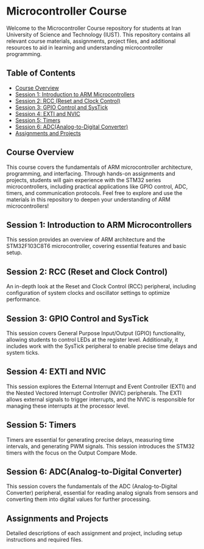 # Microcontroller Course
Welcome to the Microcontroller Course repository for students at Iran University of Science and Technology (IUST). This repository contains all relevant course materials, assignments, project files, and additional resources to aid in learning and understanding microcontroller programming.

## Table of Contents

- [Course Overview](#course-overview)
- [Session 1: Introduction to ARM Microcontrollers](#session-1-introduction-to-arm-microcontrollers)
- [Session 2: RCC (Reset and Clock Control)](#session-2-rcc-reset-and-clock-control)
- [Session 3: GPIO Control and SysTick](#session-3-gpio-control-and-systick)
- [Session 4: EXTI and NVIC](#session-4-EXTI-and-NVIC)
- [Session 5: Timers](#session-5-Timers)
- [Session 6: ADC(Analog-to-Digital Converter)](#session-6-ADC(Analog-to-Digital-Converter))
- [Assignments and Projects](#assignments-and-projects)


## Course Overview

This course covers the fundamentals of ARM microcontroller architecture, programming, and interfacing. Through hands-on assignments and projects, students will gain experience with the STM32 series microcontrollers, including practical applications like GPIO control, ADC, timers, and communication protocols. Feel free to explore and use the materials in this repository to deepen your understanding of ARM microcontrollers!

## Session 1: Introduction to ARM Microcontrollers
This session provides an overview of ARM architecture and the STM32F103C8T6 microcontroller, covering essential features and basic setup.

## Session 2: RCC (Reset and Clock Control)
An in-depth look at the Reset and Clock Control (RCC) peripheral, including configuration of system clocks and oscillator settings to optimize performance.

## Session 3: GPIO Control and SysTick
This session covers General Purpose Input/Output (GPIO) functionality, allowing students to control LEDs at the register level. Additionally, it includes work with the SysTick peripheral to enable precise time delays and system ticks.

## Session 4: EXTI and NVIC
This session explores the External Interrupt and Event Controller (EXTI) and the Nested Vectored Interrupt Controller (NVIC) peripherals. The EXTI allows external signals to trigger interrupts, and the NVIC is responsible for managing these interrupts at the processor level.

## Session 5: Timers
Timers are essential for generating precise delays, measuring time intervals, and generating PWM signals. This session introduces the STM32 timers with the focus on the Output Compare Mode.

## Session 6: ADC(Analog-to-Digital Converter)
This session covers the fundamentals of the ADC (Analog-to-Digital Converter) peripheral, essential for reading analog signals from sensors and converting them into digital values for further processing. 
## Assignments and Projects
Detailed descriptions of each assignment and project, including setup instructions and required files.

